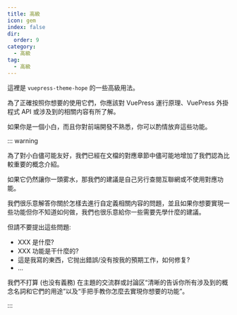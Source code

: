 ```yaml
---
title: 高級
icon: gem
index: false
dir:
  order: 9
category:
  - 高級
tag:
  - 高級
---
```


這裡是 `vuepress-theme-hope` 的一些高級用法。

為了正確按照你想要的使用它們，你應該對 VuePress 運行原理、VuePress 外掛程式 API 或涉及到的相關内容有所了解。

如果你是一個小白，而且你對前端開發不熟悉，你可以酌情放弃這些功能。

::: warning

為了對小白儘可能友好，我們已經在文檔的對應章節中儘可能地增加了我們認為比較重要的概念介紹。

如果它仍然讓你一頭雾水，那我們的建議是自己另行查閱互聯網或不使用對應功能。

我們很乐意解答你關於怎樣去進行自定義相關内容的問題，並且如果你想要實現一些功能但你不知道如何做，我們也很乐意給你一些需要先學什麼的建議。

但請不要提出這些問題:

- XXX 是什麼?
- XXX 功能是干什麼的?
- 這是我寫的東西，它抛出錯誤/没有按我的預期工作，如何修复?
- ...

我們不打算 (也没有義務) 在主題的交流群或討論区“清晰的告诉你所有涉及到的概念名詞和它們的用途”以及“手把手教你怎麼去實現你想要的功能”。

:::

<Catalog />
